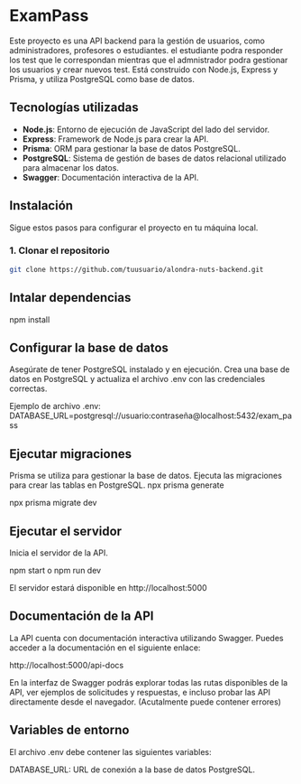 # ExamPass

Este proyecto es una API backend para la gestión de usuarios, como administradores, profesores o estudiantes. el estudiante podra responder los test que le correspondan mientras que el admnistrador podra gestionar los usuarios y crear nuevos test. Está construido con Node.js, Express y Prisma, y utiliza PostgreSQL como base de datos.

## Tecnologías utilizadas

- **Node.js**: Entorno de ejecución de JavaScript del lado del servidor.
- **Express**: Framework de Node.js para crear la API.
- **Prisma**: ORM para gestionar la base de datos PostgreSQL.
- **PostgreSQL**: Sistema de gestión de bases de datos relacional utilizado para almacenar los datos.
- **Swagger**: Documentación interactiva de la API.

## Instalación

Sigue estos pasos para configurar el proyecto en tu máquina local.

### 1. Clonar el repositorio

```bash
git clone https://github.com/tuusuario/alondra-nuts-backend.git
```

## Intalar dependencias

npm install

## Configurar la base de datos

Asegúrate de tener PostgreSQL instalado y en ejecución. Crea una base de datos en PostgreSQL y actualiza el archivo .env con las credenciales correctas.

Ejemplo de archivo .env:
DATABASE_URL=postgresql://usuario:contraseña@localhost:5432/exam_pass

## Ejecutar migraciones

Prisma se utiliza para gestionar la base de datos. Ejecuta las migraciones para crear las tablas en PostgreSQL.
npx prisma generate

npx prisma migrate dev

## Ejecutar el servidor

Inicia el servidor de la API.

npm start o npm run dev

El servidor estará disponible en http://localhost:5000

## Documentación de la API

La API cuenta con documentación interactiva utilizando Swagger. Puedes acceder a la documentación en el siguiente enlace:

http://localhost:5000/api-docs

En la interfaz de Swagger podrás explorar todas las rutas disponibles de la API, ver ejemplos de solicitudes y respuestas, e incluso probar las API directamente desde el navegador. (Acutalmente puede contener errores)

## Variables de entorno

El archivo .env debe contener las siguientes variables:

DATABASE_URL: URL de conexión a la base de datos PostgreSQL.

